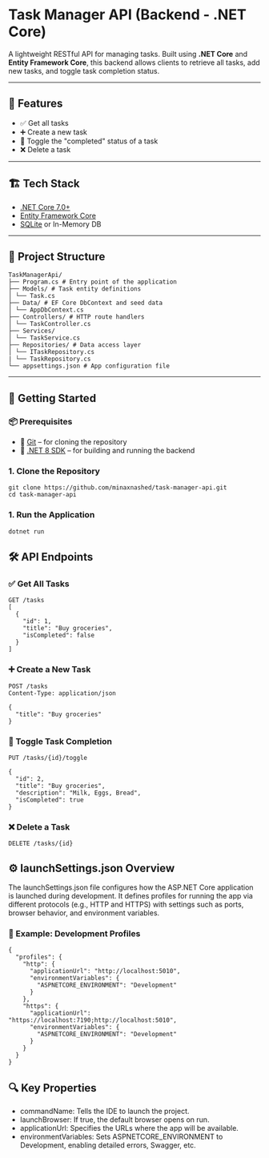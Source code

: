 # Task Manager API (Backend - .NET Core)

A lightweight RESTful API for managing tasks. Built using **.NET Core** and **Entity Framework Core**, this backend allows clients to retrieve all tasks, add new tasks, and toggle task completion status.

---

## 🔧 Features

- ✅ Get all tasks
- ➕ Create a new task
- 🔁 Toggle the "completed" status of a task
- ❌ Delete a task

---

## 🏗️ Tech Stack

- [.NET Core 7.0+](https://dotnet.microsoft.com/)
- [Entity Framework Core](https://learn.microsoft.com/en-us/ef/core/)
- [SQLite](https://www.sqlite.org/) or In-Memory DB

---

## 📁 Project Structure

```
TaskManagerApi/
├── Program.cs # Entry point of the application
├── Models/ # Task entity definitions
│ └── Task.cs
├── Data/ # EF Core DbContext and seed data
│ └── AppDbContext.cs
├── Controllers/ # HTTP route handlers
│ └── TaskController.cs
├── Services/ 
│ └── TaskService.cs
├── Repositories/ # Data access layer
│ └── ITaskRepository.cs
| └── TaskRepository.cs
└── appsettings.json # App configuration file
```

---

## 🚀 Getting Started

### 📦 Prerequisites

- 🧰 [Git](https://git-scm.com/) – for cloning the repository  
- 🧱 [.NET 8 SDK](https://dotnet.microsoft.com/download) – for building and running the backend  

### 1. Clone the Repository

```
git clone https://github.com/minaxnashed/task-manager-api.git
cd task-manager-api
```

### 1. Run the Application
```
dotnet run
```

## 🛠️ API Endpoints

### ✅ Get All Tasks

```
GET /tasks
[
  {
    "id": 1,
    "title": "Buy groceries",
    "isCompleted": false
  }
]
```

### ➕ Create a New Task
```
POST /tasks
Content-Type: application/json

{
  "title": "Buy groceries"
}
```

### 🔁 Toggle Task Completion
```
PUT /tasks/{id}/toggle

{
  "id": 2,
  "title": "Buy groceries",
  "description": "Milk, Eggs, Bread",
  "isCompleted": true
}
```

### ❌ Delete a Task
```
DELETE /tasks/{id}
```


## ⚙️ launchSettings.json Overview

The launchSettings.json file configures how the ASP.NET Core application is launched during development. It defines profiles for running the app via different protocols (e.g., HTTP and HTTPS) with settings such as ports, browser behavior, and environment variables.

### 📁 Example: Development Profiles
```
{
  "profiles": {
    "http": {
      "applicationUrl": "http://localhost:5010",
      "environmentVariables": {
        "ASPNETCORE_ENVIRONMENT": "Development"
      }
    },
    "https": {
      "applicationUrl": "https://localhost:7190;http://localhost:5010",
      "environmentVariables": {
        "ASPNETCORE_ENVIRONMENT": "Development"
      }
    }
  }
}
```

## 🔍 Key Properties
- commandName: Tells the IDE to launch the project.
- launchBrowser: If true, the default browser opens on run.
- applicationUrl: Specifies the URLs where the app will be available.
- environmentVariables: Sets ASPNETCORE_ENVIRONMENT to Development, enabling detailed errors, Swagger, etc.

